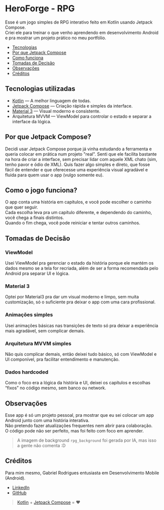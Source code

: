 # HeroForge - RPG 
Esse é um jogo simples de RPG interativo feito em Kotlin usando Jetpack Compose.  
Criei ele para treinar o que venho aprendendo em desenvolvimento Android e pra mostrar um projeto prático no meu portfólio.

- [Tecnologias](#tecnologias-utilizadas)
- [Por que Jetpack Compose](#porque-jetpack-compose?)
- [Como funciona](#como-o-jogo-funciona?)
- [Tomadas de Decisão](#tomadas-de-decisão)
- [Observações](#observacoes)
- [Créditos](#créditos)

## Tecnologias utilizadas
- [Kotlin](https://kotlinlang.org/) — A melhor linguagem de todas.
- [Jetpack Compose](https://developer.android.com/jetpack/compose) —  Criação rápida e simples da interface.
- [Material 3](https://m3.material.io/) — Visual moderno e consistente.
- Arquitetura MVVM — ViewModel para controlar o estado e separar a interface da lógica.

## Por que Jetpack Compose?
Decidi usar Jetpack Compose porque já vinha estudando a ferramenta e queria colocar em prática num projeto "real".
Senti que ele facilita bastante na hora de criar a interface, sem precisar lidar com aquele XML chato (sim, tenho pavor e ódio de XML).
Quis fazer algo simples e direto, que fosse fácil de entender e que oferecesse uma experiência visual agradável e fluida para quem usar o app (vulgo somente eu).

## Como o jogo funciona?
O app conta uma história em capítulos, e você pode escolher o caminho que quer seguir.  
Cada escolha leva pra um capítulo diferente, e dependendo do caminho, você chega a finais distintos.  
Quando o fim chega, você pode reiniciar e tentar outros caminhos.

## Tomadas de Decisão
### ViewModel 
Usei ViewModel pra gerenciar o estado da história porque ele mantém os dados mesmo se a tela for recriada, além de ser a forma recomendada pelo Android pra separar UI e lógica. 
 
### Material 3 
Optei por Material3 pra dar um visual moderno e limpo, sem muita customização, só o suficiente pra deixar o app com uma cara profissional.  

### Animações simples 
Usei animações básicas nas transições de texto só pra deixar a experiência mais agradável, sem complicar demais.  

### Arquitetura MVVM simples 
Não quis complicar demais, então deixei tudo básico, só com ViewModel e UI componível, pra facilitar entendimento e manutenção.  

### Dados hardcoded 
Como o foco era a lógica da história e UI, deixei os capítulos e escolhas “fixos” no código mesmo, sem banco ou network.

## Observações
Esse app é só um projeto pessoal, pra mostrar que eu sei colocar um app Android junto com uma história interativa.  
Não pretendo fazer atualizações frequentes nem abrir para colaboração.  
O código pode não ser perfeito, mas foi feito com foco em aprender.
> A imagem de background `rpg_background` foi gerada por IA, mas isso a gente não comenta :D

## **Créditos**  
Para mim mesmo, Gabriel Rodrigues entusiasta em Desenvolvimento Mobile (Android).
- [LinkedIn](https://www.linkedin.com/in/gahrodrigues/)
- [GitHub](https://github.com/GBLZIN)  
> [Kotlin](https://kotlinlang.org/) + [Jetpack Compose](https://developer.android.com/jetpack/compose) = ❤️
